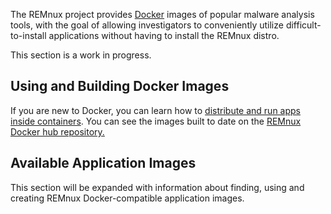 The REMnux project provides [Docker](https://www.docker.com/) images of popular malware analysis tools, with the goal of allowing investigators to conveniently utilize difficult-to-install applications without having to install the REMnux distro. 

This section is a work in progress.

## Using and Building Docker Images

If you are new to Docker, you can learn how to [distribute and run apps inside containers](http://blog.zeltser.com/post/102956975282/docker-application-distribution). You can see the images built to date on the [REMnux Docker hub repository.](https://registry.hub.docker.com/repos/remnux/)

## Available Application Images

This section will be expanded with information about finding, using and creating REMnux Docker-compatible application images.
